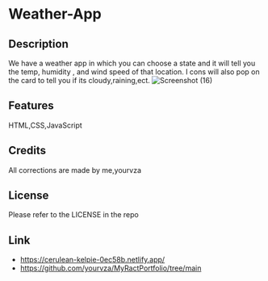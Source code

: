 # Weather-App

## Description
We have a weather app in which you can choose a state and it will tell you the temp, humidity , and wind speed of that location. I cons will also pop on the card to tell you if its cloudy,raining,ect.
![Screenshot (16)](https://github.com/yourvza/Weather-App/assets/155742735/5069b7b4-7f56-4044-a91d-f3ae1d913ed5)

## Features
HTML,CSS,JavaScript

## Credits
All corrections are made by me,yourvza


## License 
Please refer to the LICENSE in the repo

## Link
* https://cerulean-kelpie-0ec58b.netlify.app/
* https://github.com/yourvza/MyRactPortfolio/tree/main
